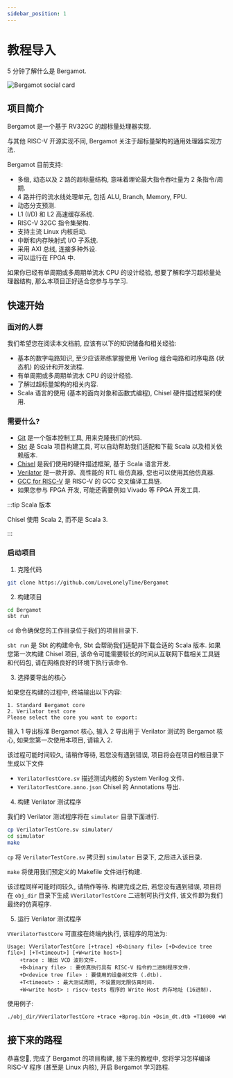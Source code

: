 ```yaml
---
sidebar_position: 1
---
```


# 教程导入

5 分钟了解什么是 Bergamot.

![Bergamot social card](/img/bergamot-social-card.png)

## 项目简介

Bergamot 是一个基于 RV32GC 的超标量处理器实现.

与其他 RISC-V 开源实现不同, Bergamot 关注于超标量架构的通用处理器实现方法.

Bergamot 目前支持:

- 多级, 动态以及 2 路的超标量结构, 意味着理论最大指令吞吐量为 2 条指令/周期.
- 4 路并行的流水线处理单元, 包括 ALU, Branch, Memory, FPU.
- 动态分支预测.
- L1 (I/D) 和 L2 高速缓存系统.
- RISC-V 32GC 指令集架构.
- 支持主流 Linux 内核启动.
- 中断和内存映射式 I/O 子系统.
- 采用 AXI 总线, 连接多种外设.
- 可以运行在 FPGA 中.

如果你已经有单周期或多周期单流水 CPU 的设计经验, 想要了解和学习超标量处理器结构, 那么本项目正好适合您参与与学习.

## 快速开始

### 面对的人群

我们希望您在阅读本文档前, 应该有以下的知识储备和相关经验:

- 基本的数字电路知识, 至少应该熟练掌握使用 Verilog 组合电路和时序电路 (状态机) 的设计和开发流程.
- 有单周期或多周期单流水 CPU 的设计经验.
- 了解过超标量架构的相关内容.
- Scala 语言的使用 (基本的面向对象和函数式编程), Chisel 硬件描述框架的使用.

### 需要什么?

- [Git](https://git-scm.com/) 是一个版本控制工具, 用来克隆我们的代码.
- [Sbt](https://www.scala-sbt.org/) 是 Scala 项目构建工具, 可以自动帮助我们适配和下载 Scala 以及相关依赖版本.
- [Chisel](https://www.chisel-lang.org/) 是我们使用的硬件描述框架, 基于 Scala 语言开发.
- [Verilator](https://www.veripool.org/verilator/) 是一款开源、高性能的 RTL 级仿真器, 您也可以使用其他仿真器.
- [GCC for RISC-V](https://github.com/riscv-collab/riscv-gnu-toolchain) 是 RISC-V 的 GCC 交叉编译工具链.
- 如果您参与 FPGA 开发, 可能还需要例如 Vivado 等 FPGA 开发工具.

:::tip Scala 版本

Chisel 使用 Scala 2, 而不是 Scala 3.

:::

### 启动项目

1. 克隆代码

```bash
git clone https://github.com/LoveLonelyTime/Bergamot
```

2. 构建项目

```bash
cd Bergamot
sbt run
```

`cd` 命令确保您的工作目录位于我们的项目目录下.

`sbt run` 是 Sbt 的构建命令, Sbt 会帮助我们适配并下载合适的 Scala 版本. 如果您第一次构建 Chisel 项目, 该命令可能需要较长的时间从互联网下载相关工具链和代码包, 请在网络良好的环境下执行该命令.


3. 选择要导出的核心

如果您在构建的过程中, 终端输出以下内容:

```plain
1. Standard Bergamot core
2. Verilator test core
Please select the core you want to export: 
```

输入 1 导出标准 Bergamot 核心, 输入 2 导出用于 Verilator 测试的 Bergamot 核心, 如果您第一次使用本项目, 请输入 2.

该过程可能时间较久, 请稍作等待, 若您没有遇到错误, 项目将会在项目的根目录下生成以下文件

- `VerilatorTestCore.sv` 描述测试内核的 System Verilog 文件.
- `VerilatorTestCore.anno.json` Chisel 的 Annotations 导出.

4. 构建 Verilator 测试程序

我们的 Verilator 测试程序将在 `simulator` 目录下面进行.

```bash
cp VerilatorTestCore.sv simulator/
cd simulator
make
```

`cp` 将 `VerilatorTestCore.sv` 拷贝到 `simulator` 目录下, 之后进入该目录.

`make` 将使用我们预定义的 Makefile 文件进行构建.

该过程同样可能时间较久, 请稍作等待. 构建完成之后, 若您没有遇到错误, 项目将在 `obj_dir` 目录下生成 `VVerilatorTestCore` 二进制可执行文件, 该文件即为我们最终的仿真程序.

5. 运行 Verilator 测试程序

`VVerilatorTestCore` 可直接在终端内执行, 该程序的用法为:

```plain
Usage: VVerilatorTestCore [+trace] +B<binary file> [+D<device tree file>] [+T<timeout>] [+W<write host>]
    +trace : 输出 VCD 波形文件.
    +B<binary file> : 要仿真执行具有 RISC-V 指令的二进制程序文件.
    +D<device tree file> : 要使用的设备树文件 (.dtb).
    +T<timeout> : 最大测试周期, 不设置则无限仿真时间.
    +W<write host> : riscv-tests 程序的 Write Host 内存地址 (16进制).
```

使用例子:

```bash
./obj_dir/VVerilatorTestCore +trace +Bprog.bin +Dsim_dt.dtb +T10000 +W80000000
```

## 接下来的路程

恭喜您🎉, 完成了 Bergamot 的项目构建, 接下来的教程中, 您将学习怎样编译 RISC-V 程序 (甚至是 Linux 内核), 开启 Bergamot 学习路程.